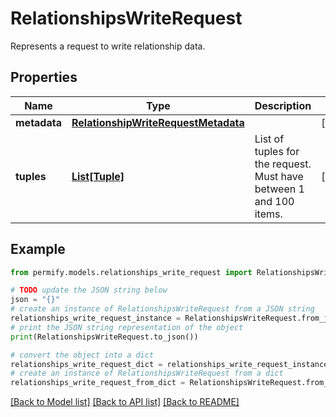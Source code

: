 # RelationshipsWriteRequest

Represents a request to write relationship data.

## Properties

Name | Type | Description | Notes
------------ | ------------- | ------------- | -------------
**metadata** | [**RelationshipWriteRequestMetadata**](RelationshipWriteRequestMetadata.md) |  | [optional] 
**tuples** | [**List[Tuple]**](Tuple.md) | List of tuples for the request. Must have between 1 and 100 items. | [optional] 

## Example

```python
from permify.models.relationships_write_request import RelationshipsWriteRequest

# TODO update the JSON string below
json = "{}"
# create an instance of RelationshipsWriteRequest from a JSON string
relationships_write_request_instance = RelationshipsWriteRequest.from_json(json)
# print the JSON string representation of the object
print(RelationshipsWriteRequest.to_json())

# convert the object into a dict
relationships_write_request_dict = relationships_write_request_instance.to_dict()
# create an instance of RelationshipsWriteRequest from a dict
relationships_write_request_from_dict = RelationshipsWriteRequest.from_dict(relationships_write_request_dict)
```
[[Back to Model list]](../README.md#documentation-for-models) [[Back to API list]](../README.md#documentation-for-api-endpoints) [[Back to README]](../README.md)


